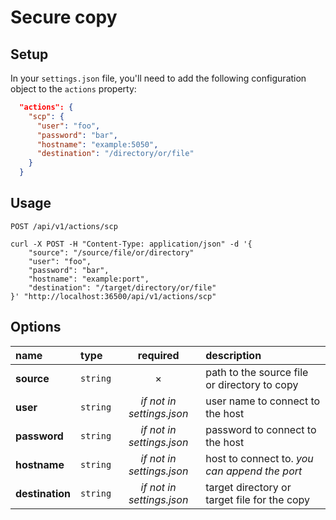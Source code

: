 # Secure copy

## Setup

In your `settings.json` file, you'll need to add the following configuration object to the `actions` property:

```json
  "actions": {
    "scp": {
      "user": "foo",
      "password": "bar",
      "hostname": "example:5050",
      "destination": "/directory/or/file"
    }
  }
```

## Usage

`POST /api/v1/actions/scp`

```cURL
curl -X POST -H "Content-Type: application/json" -d '{
	"source": "/source/file/or/directory"
	"user": "foo",
	"password": "bar",
	"hostname": "example:port",
	"destination": "/target/directory/or/file"
}' "http://localhost:36500/api/v1/actions/scp"
```

## Options

|name|type|required|description|
|:---|:---|:---:|:---|
|**source**|`string`|&times;|path to the source file or directory to copy|
|**user**|`string`|_if not in settings.json_|user name to connect to the host|
|**password**|`string`|_if not in settings.json_|password to connect to the host|
|**hostname**|`string`|_if not in settings.json_|host to connect to. _you can append the port_|
|**destination**|`string`|_if not in settings.json_|target directory or target file for the copy|
